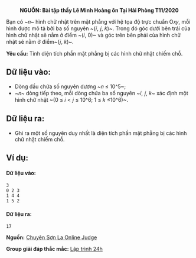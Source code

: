 **<center>NGUỒN: Bài tập thầy Lê Minh Hoàng ôn Tại Hải Phòng T11/2020</center>**

Bạn có ~𝑛~ hình chữ nhật trên mặt phẳng với hệ tọa độ trực chuẩn Ο𝑥𝑦, mỗi hình được mô tả bởi ba số nguyên ~(𝑖, 𝑗, 𝑘)~. Trong đó góc dưới bên trái của hình chữ nhật sẽ nằm ở điểm ~(𝑖, 0)~ và góc trên bên phải của hình chữ nhật sẽ nằm ở điểm~(𝑗, 𝑘)~.

**Yêu cầu:** Tính diện tích phần mặt phẳng bị các hình chữ nhật chiếm chỗ.

## Dữ liệu vào:
- Dòng đầu chứa số nguyên dương ~𝑛 ≤ 10^5~;
- ~𝑛~ dòng tiếp theo, mỗi dòng chứa ba số nguyên ~𝑖, 𝑗, 𝑘~ xác định một hình chữ nhật ~(0 ≤ 𝑖 < 𝑗 ≤ 10^6; 1 ≤ 𝑘 ≤10^6)~.

## Dữ liệu ra:
- Ghi ra một số nguyên duy nhất là diện tích phần mặt phẳng bị các hình chữ nhật chiếm chỗ.

## Ví dụ:
#### Dữ liệu vào:
```
3
0 2 3
1 4 4
1 5 2
```

#### Dữ liệu ra:
```
17
```
**Nguồn:** [Chuyên Sơn La Online Judge](http://csloj.ddns.net/)

**Group giải đáp thắc mắc:** [Lập trình 24h](https://www.facebook.com/groups/1386904321519984)